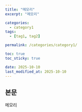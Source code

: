 ```yaml
---
title: "메모리"
excerpt: "메모리"

categories: 
  - category1
tags:
  - [tag1, tag2]

permalink: /categories/category1/

toc: true
toc_sticky: true

date: 2025-10-10
last_modified_at: 2025-10-10
---
```


## 본문

메모리
